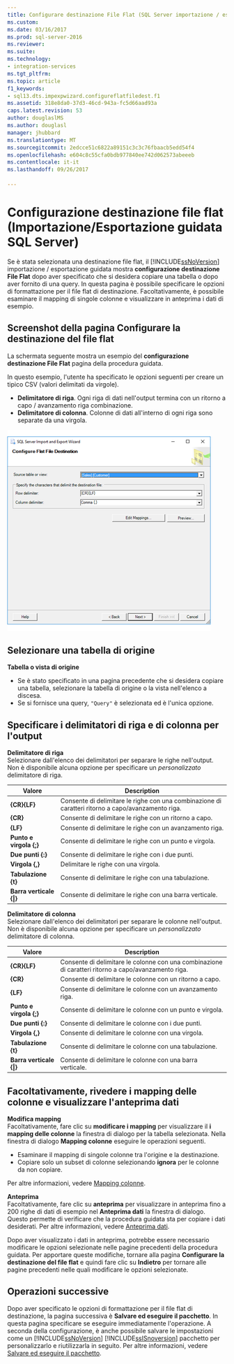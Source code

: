 ```yaml
---
title: Configurare destinazione File Flat (SQL Server importazione / esportazione guidata) | Documenti Microsoft
ms.custom: 
ms.date: 03/16/2017
ms.prod: sql-server-2016
ms.reviewer: 
ms.suite: 
ms.technology:
- integration-services
ms.tgt_pltfrm: 
ms.topic: article
f1_keywords:
- sql13.dts.impexpwizard.configureflatfiledest.f1
ms.assetid: 318e8da0-37d3-46cd-943a-fc5d66aad93a
caps.latest.revision: 53
author: douglaslMS
ms.author: douglasl
manager: jhubbard
ms.translationtype: MT
ms.sourcegitcommit: 2edcce51c6822a89151c3c3c76fbaacb5edd54f4
ms.openlocfilehash: e604c8c55cfa0bdb977840ee742d062573abeeeb
ms.contentlocale: it-it
ms.lasthandoff: 09/26/2017

---
```

# <a name="configure-flat-file-destination-sql-server-import-and-export-wizard"></a>Configurazione destinazione file flat (Importazione/Esportazione guidata SQL Server)
  Se è stata selezionata una destinazione file flat, il [!INCLUDE[ssNoVersion](../../includes/ssnoversion-md.md)] importazione / esportazione guidata mostra **configurazione destinazione File Flat** dopo aver specificato che si desidera copiare una tabella o dopo aver fornito di una query. In questa pagina è possibile specificare le opzioni di formattazione per il file flat di destinazione. Facoltativamente, è possibile esaminare il mapping di singole colonne e visualizzare in anteprima i dati di esempio.  
  
## <a name="screen-shot-of-the-configure-flat-file-destination-page"></a>Screenshot della pagina Configurare la destinazione del file flat  
 La schermata seguente mostra un esempio del **configurazione destinazione File Flat** pagina della procedura guidata.
 
 In questo esempio, l'utente ha specificato le opzioni seguenti per creare un tipico CSV (valori delimitati da virgole).
-   **Delimitatore di riga**. Ogni riga di dati nell'output termina con un ritorno a capo / avanzamento riga combinazione.
-   **Delimitatore di colonna**. Colonne di dati all'interno di ogni riga sono separate da una virgola.

 ![Pagina di file flat di configurazione dell'importazione / esportazione guidata](../../integration-services/import-export-data/media/flat-file.png "pagina file flat di configurazione dell'importazione / esportazione guidata")  
  
## <a name="pick-a-source-table"></a>Selezionare una tabella di origine
 **Tabella o vista di origine**  
-   Se è stato specificato in una pagina precedente che si desidera copiare una tabella, selezionare la tabella di origine o la vista nell'elenco a discesa.
-   Se si fornisce una query, `"Query"` è selezionata ed è l'unica opzione.  

## <a name="specify-row-and-column-delimiters-for-the-output"></a>Specificare i delimitatori di riga e di colonna per l'output
 **Delimitatore di riga**  
 Selezionare dall'elenco dei delimitatori per separare le righe nell'output. Non è disponibile alcuna opzione per specificare un *personalizzato* delimitatore di riga.  
  
|Valore|Description|  
|-----------|-----------------|  
|**{CR}{LF}**|Consente di delimitare le righe con una combinazione di caratteri ritorno a capo/avanzamento riga.|  
|**{CR}**|Consente di delimitare le righe con un ritorno a capo.|  
|**{LF}**|Consente di delimitare le righe con un avanzamento riga.|  
|**Punto e virgola {;}**|Consente di delimitare le righe con un punto e virgola.|  
|**Due punti {:}**|Consente di delimitare le righe con i due punti.|  
|**Virgola {,}**|Delimitare le righe con una virgola.|  
|**Tabulazione {t}**|Consente di delimitare le righe con una tabulazione.|  
|**Barra verticale {&#124;}**|Consente di delimitare le righe con una barra verticale.|  
  
 **Delimitatore di colonna**  
 Selezionare dall'elenco dei delimitatori per separare le colonne nell'output. Non è disponibile alcuna opzione per specificare un *personalizzato* delimitatore di colonna.  
  
|Valore|Description|  
|-----------|-----------------|  
|**{CR}{LF}**|Consente di delimitare le colonne con una combinazione di caratteri ritorno a capo/avanzamento riga.|  
|**{CR}**|Consente di delimitare le colonne con un ritorno a capo.|  
|**{LF}**|Consente di delimitare le colonne con un avanzamento riga.|  
|**Punto e virgola {;}**|Consente di delimitare le colonne con un punto e virgola.|  
|**Due punti {:}**|Consente di delimitare le colonne con i due punti.|  
|**Virgola {,}**|Consente di delimitare le colonne con una virgola.|  
|**Tabulazione {t}**|Consente di delimitare le colonne con una tabulazione.|  
|**Barra verticale {&#124;}**|Consente di delimitare le colonne con una barra verticale.|  

## <a name="optionally-review-column-mappings-and-preview-data"></a>Facoltativamente, rivedere i mapping delle colonne e visualizzare l'anteprima dati

**Modifica mapping**   
Facoltativamente, fare clic su **modificare i mapping** per visualizzare il **i mapping delle colonne** la finestra di dialogo per la tabella selezionata. Nella finestra di dialogo **Mapping colonne** eseguire le operazioni seguenti.
-   Esaminare il mapping di singole colonne tra l'origine e la destinazione.
-   Copiare solo un subset di colonne selezionando **ignora** per le colonne da non copiare.

Per altre informazioni, vedere [Mapping colonne](../../integration-services/import-export-data/column-mappings-sql-server-import-and-export-wizard.md).  

**Anteprima**  
Facoltativamente, fare clic su **anteprima** per visualizzare in anteprima fino a 200 righe di dati di esempio nel **Anteprima dati** la finestra di dialogo. Questo permette di verificare che la procedura guidata sta per copiare i dati desiderati. Per altre informazioni, vedere [Anteprima dati](../../integration-services/import-export-data/preview-data-dialog-box-sql-server-import-and-export-wizard.md).  
  
Dopo aver visualizzato i dati in anteprima, potrebbe essere necessario modificare le opzioni selezionate nelle pagine precedenti della procedura guidata. Per apportare queste modifiche, tornare alla pagina **Configurare la destinazione del file flat** e quindi fare clic su **Indietro** per tornare alle pagine precedenti nelle quali modificare le opzioni selezionate.  

## <a name="whats-next"></a>Operazioni successive  
 Dopo aver specificato le opzioni di formattazione per il file flat di destinazione, la pagina successiva è **Salvare ed eseguire il pacchetto**. In questa pagina specificare se eseguire immediatamente l'operazione. A seconda della configurazione, è anche possibile salvare le impostazioni come un [!INCLUDE[ssNoVersion](../../includes/ssnoversion-md.md)] [!INCLUDE[ssISnoversion](../../includes/ssisnoversion-md.md)] pacchetto per personalizzarlo e riutilizzarla in seguito. Per altre informazioni, vedere [Salvare ed eseguire il pacchetto](../../integration-services/import-export-data/save-and-run-package-sql-server-import-and-export-wizard.md).  


